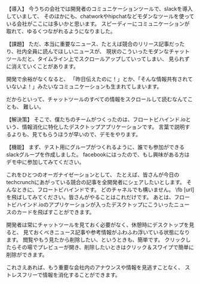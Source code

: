 【導入】
今うちの会社では開発者のコミュニケーションツールで、slackを導入していまして、
そのほかにも、chatworkやhipchatなどモダンなツールを使っている会社がここには多いかと思います。
スピーディーにコミュニケーションが取れて、ゆるくつながれるようになりました。

【課題】
ただ、本当に重要なニュース、たとえば競合のリリース記事だったり、社内全員に読んでほしいニュースが、
現状のこういったモダンなチャットツールだと、タイムライン上でスクロールアップしていってしまい、
見られずに消えていくことがあります。

開発で余裕がなくなると、
「昨日伝えたのに！」とか、「そんな情報共有されていないよ！」みたいなコミュニケーションも生まれてしまいます。

だからといって、チャットツールのすべての情報をスクロールして読むなんてことも、
難しい。

【解決策】
そこで、僕たちのチームがつくったのは、フロートビハインド.ioという、情報消化に特化したデスクトップアプリケーションです。
言葉で説明するよりも、見てもらうほうが早いので、デモをやります。

【機能】
まず、テスト用にグループがつくれるように、誰でも参加ができるslackグループを作成しました。
facebookにはったので、もし興味がある方はデモ中に参加してみてください。

これをひとつのオーガナイゼーションとして、
たとえば、皆さんが今日のtechcrunchにあがっている競合の記事を全開発者にシェアしたいとします。
そんなときに、フロートビハインドです。
どのチャネルでも構いません。
\fb [url]を飛ばしてみてください。皆さんがやることはこれだけです。
あとは、フロートビハインド.ioのアプリケーションが入ったデスクトップにこういったニュースのカードを飛ばすことができます。

開発者は常にチャットツールを見ておく必要がなく、休憩時にデスクトップを見ると、
見ておくべきニュース記事や参考情報がふわふわ浮いている状態になります。
閲覧やもう見たから削除したい、というときも、簡単です。
クリックしたらその場でプレビューが開き、削除したいときはクリック＆スワイプで簡単に削除ができます。

これさえあれば、もう重要な会社内のアナウンスや情報を見逃すことなく、
ストレスフリーで情報を消化することができます。










